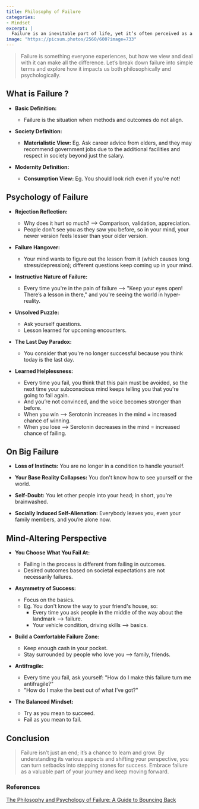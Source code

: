 ```yaml
---
title: Philosophy of Failure
categories:
- Mindset
excerpt: |
  Failure is an inevitable part of life, yet it’s often perceived as a negative endpoint rather than a valuable learning experience. Understanding the nuances of failure, both philosophically and psychologically, can transform how we approach setbacks and help us emerge stronger. Let's delve into the layers of failure and explore how we can shift our perspective to harness its potential.
image: "https://picsum.photos/2560/600?image=733"
---
```


> Failure is something everyone experiences, but how we view and deal with it can make all the difference. Let’s break down failure into simple terms and explore how it impacts us both philosophically and psychologically.

## What is Failure ?

- **Basic Definition:**
  - Failure is the situation when methods and outcomes do not align.

- **Society Definition:**
  - **Materialistic View:** Eg. Ask career advice from elders, and they may recommend government jobs due to the additional facilities and respect in society beyond just the salary.

- **Modernity Definition:**
  - **Consumption View:** Eg. You should look rich even if you're not!

## Psychology of Failure

- **Rejection Reflection:**
  - Why does it hurt so much? --> Comparison, validation, appreciation.
  - People don't see you as they saw you before, so in your mind, your newer version feels lesser than your older version.

- **Failure Hangover:**
  - Your mind wants to figure out the lesson from it (which causes long stress/depression); different questions keep coming up in your mind.

- **Instructive Nature of Failure:**
  - Every time you're in the pain of failure --> "Keep your eyes open! There’s a lesson in there," and you're seeing the world in hyper-reality.

- **Unsolved Puzzle:**
  - Ask yourself questions.
  - Lesson learned for upcoming encounters.

- **The Last Day Paradox:**
  - You consider that you're no longer successful because you think today is the last day.

- **Learned Helplessness:**
  - Every time you fail, you think that this pain must be avoided, so the next time your subconscious mind keeps telling you that you're going to fail again.
  - And you’re not convinced, and the voice becomes stronger than before.
  - When you win --> Serotonin increases in the mind = increased chance of winning.
  - When you lose --> Serotonin decreases in the mind = increased chance of failing.

## On Big Failure

- **Loss of Instincts:** You are no longer in a condition to handle yourself.

- **Your Base Reality Collapses:** You don't know how to see yourself or the world.

- **Self-Doubt:** You let other people into your head; in short, you're brainwashed.

- **Socially Induced Self-Alienation:** Everybody leaves you, even your family members, and you’re alone now.

## Mind-Altering Perspective

- **You Choose What You Fail At:**
  - Failing in the process is different from failing in outcomes.
  - Desired outcomes based on societal expectations are not necessarily failures.

- **Asymmetry of Success:**
  - Focus on the basics.
  - Eg. You don't know the way to your friend's house, so:
    - Every time you ask people in the middle of the way about the landmark --> failure.
    - Your vehicle condition, driving skills --> basics.

- **Build a Comfortable Failure Zone:**
  - Keep enough cash in your pocket.
  - Stay surrounded by people who love you --> family, friends.

- **Antifragile:**
  - Every time you fail, ask yourself: "How do I make this failure turn me antifragile?"
  - "How do I make the best out of what I’ve got?"

- **The Balanced Mindset:**
  - Try as you mean to succeed.
  - Fail as you mean to fail.


## Conclusion
> Failure isn’t just an end; it’s a chance to learn and grow. By understanding its various aspects and shifting your perspective, you can turn setbacks into stepping stones for success. Embrace failure as a valuable part of your journey and keep moving forward.

### References

[The Philosophy and Psychology of Failure: A Guide to Bouncing Back](https://www.youtube.com/watch?v=MzV-hqup0Ok)

